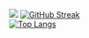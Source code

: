 ![](http://github-profile-summary-cards.vercel.app/api/cards/profile-details?username=AlisherBakhriev&theme=dark&background=000000)
[![GitHub Streak](http://github-readme-streak-stats.herokuapp.com?user=AlisherBakhriev&theme=dark&background=000000)](https://git.io/streak-stats)
<br/>
[![Top Langs](https://github-readme-stats.vercel.app/api/top-langs/?username=AlisherBakhriev&layout=compact&theme=vision-friendly-dark)](https://github.com/anuraghazra/github-readme-stats)
